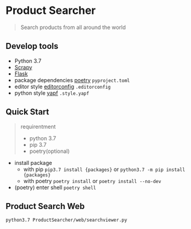 # Product Searcher
> Search products from all around the world

## Develop tools
- Python 3.7
- [Scrapy](https://scrapy.org/)
- [Flask](https://www.palletsprojects.com/p/flask/)
- package dependencies [poetry](https://python-poetry.org) `pyproject.toml`
- editor style [editorconfig](https://editorconfig.org/) `.editorconfig`
- python style [yapf](https://github.com/google/yapf) `.style.yapf`

## Quick Start
> requirentment
> - python 3.7
> - pip 3.7
> - poetry(optional)

- install package
	- with pip `pip3.7 install {packages}` or `python3.7 -m pip install {packages}`
	- with poetry `poetry install` or `poetry install --no-dev`
- (poetry) enter shell `poetry shell`

## Product Search Web
`python3.7 ProductSearcher/web/searchviewer.py`
